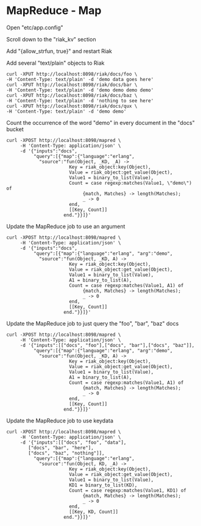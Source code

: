 # MapReduce - Map

Open "etc/app.config"

Scroll down to the "riak_kv" section

Add "{allow_strfun, true}" and restart Riak

Add several "text/plain" objects to Riak

    curl -XPUT http://localhost:8098/riak/docs/foo \
	-H 'Content-Type: text/plain' -d 'demo data goes here'
    curl -XPUT http://localhost:8098/riak/docs/bar \
	-H 'Content-Type: text/plain' -d 'demo demo demo demo'
    curl -XPUT http://localhost:8098/riak/docs/baz \
	-H 'Content-Type: text/plain' -d 'nothing to see here'
    curl -XPUT http://localhost:8098/riak/docs/qux \
	-H 'Content-Type: text/plain' -d 'demo demo'

Count the occurrence of the word "demo" in every document in the "docs" 
bucket

    curl -XPOST http://localhost:8098/mapred \
         -H 'Content-Type: application/json' \
         -d '{"inputs":"docs",
              "query":[{"map":{"language":"erlang",
                "source":"fun(Object, _KD, _A) ->
                           Key = riak_object:key(Object),
                           Value = riak_object:get_value(Object),
                           Value1 = binary_to_list(Value),
                           Count = case regexp:matches(Value1, \"demo\") of
                                {match, Matches} -> length(Matches);
                                _ -> 0
                           end,
                           [[Key, Count]]
                         end."}}]}'

Update the MapReduce job to use an argument

    curl -XPOST http://localhost:8098/mapred \
         -H 'Content-Type: application/json' \
         -d '{"inputs":"docs",
              "query":[{"map":{"language":"erlang", "arg":"demo",
                "source":"fun(Object, _KD, A) ->
                           Key = riak_object:key(Object),
                           Value = riak_object:get_value(Object),
                           Value1 = binary_to_list(Value),
                           A1 = binary_to_list(A),
                           Count = case regexp:matches(Value1, A1) of
                                {match, Matches} -> length(Matches);
                                _ -> 0
                           end,
                           [[Key, Count]]
                         end."}}]}'

Update the MapReduce job to just query the "foo", "bar", "baz" docs

    curl -XPOST http://localhost:8098/mapred \
         -H 'Content-Type: application/json' \
         -d '{"inputs":[["docs", "foo"],["docs", "bar"],["docs", "baz"]],
              "query":[{"map":{"language":"erlang", "arg":"demo",
                "source":"fun(Object, _KD, A) ->
                           Key = riak_object:key(Object),
                           Value = riak_object:get_value(Object),
                           Value1 = binary_to_list(Value),
                           A1 = binary_to_list(A),
                           Count = case regexp:matches(Value1, A1) of
                                {match, Matches} -> length(Matches);
                                _ -> 0
                           end,
                           [[Key, Count]]
                         end."}}]}'

Update the MapReduce job to use keydata

    curl -XPOST http://localhost:8098/mapred \
         -H 'Content-Type: application/json' \
         -d '{"inputs":[["docs", "foo", "data"],
			["docs", "bar", "here"],
			["docs", "baz", "nothing"]],
              "query":[{"map":{"language":"erlang",
                "source":"fun(Object, KD, _A) ->
                           Key = riak_object:key(Object),
                           Value = riak_object:get_value(Object),
                           Value1 = binary_to_list(Value),
                           KD1 = binary_to_list(KD),
                           Count = case regexp:matches(Value1, KD1) of
                                {match, Matches} -> length(Matches);
                                _ -> 0
                           end,
                           [[Key, KD, Count]]
                         end."}}]}'
